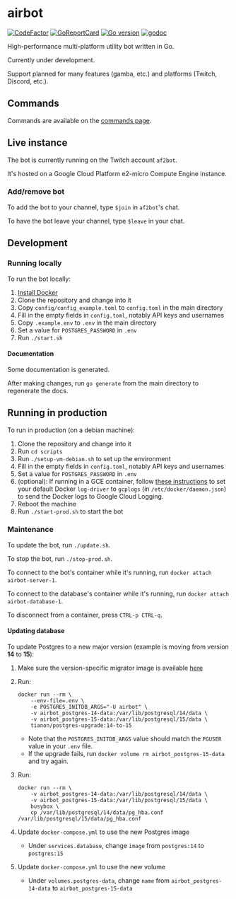 # airbot

<!-- markdownlint-disable-next-line line-length -->
[![CodeFactor](https://www.codefactor.io/repository/github/airforce270/airbot/badge)](https://www.codefactor.io/repository/github/airforce270/airbot) [![GoReportCard](https://goreportcard.com/badge/github.com/airforce270/airbot)](https://goreportcard.com/report/github.com/airforce270/airbot) [![Go version](https://img.shields.io/github/go-mod/go-version/airforce270/airbot.svg)](go.mod)
 [![godoc](https://img.shields.io/badge/godoc-reference-blue.svg)](https://pkg.go.dev/github.com/airforce270/airbot)

High-performance multi-platform utility bot written in Go.

Currently under development.

Support planned for many features (gamba, etc.) and platforms (Twitch, Discord, etc.).

## Commands

Commands are available on the [commands page](docs/commands.md).

## Live instance

The bot is currently running on the Twitch account `af2bot`.

It's hosted on a Google Cloud Platform e2-micro Compute Engine instance.

### Add/remove bot

To add the bot to your channel, type `$join` in `af2bot`'s chat.

To have the bot leave your channel, type `$leave` in your chat.

## Development

### Running locally

To run the bot locally:

1. [Install Docker](https://docs.docker.com/get-docker/)
1. Clone the repository and change into it
1. Copy `config/config_example.toml` to `config.toml` in the main directory
1. Fill in the empty fields in `config.toml`, notably API keys and usernames
1. Copy `.example.env` to `.env` in the main directory
1. Set a value for `POSTGRES_PASSWORD` in `.env`
1. Run `./start.sh`

#### Documentation

Some documentation is generated.

After making changes, run `go generate` from the main directory to regenerate
the docs.

## Running in production

To run in production (on a debian machine):

1. Clone the repository and change into it
1. Run `cd scripts`
1. Run `./setup-vm-debian.sh` to set up the environment
1. Fill in the empty fields in `config.toml`, notably API keys and usernames
1. Set a value for `POSTGRES_PASSWORD` in `.env`
1. (optional): If running in a GCE container, follow
  [these instructions](https://docs.docker.com/config/containers/logging/configure/#configure-the-default-logging-driver)
  to set your default Docker `log-driver` to `gcplogs` (in
  `/etc/docker/daemon.json`) to send the Docker logs to Google Cloud Logging.
1. Reboot the machine
1. Run `./start-prod.sh` to start the bot

### Maintenance

To update the bot, run `./update.sh`.

To stop the bot, run `./stop-prod.sh`.

To connect to the bot's container while it's running, run `docker attach airbot-server-1`.

To connect to the database's container while it's running, run `docker attach airbot-database-1`.

To disconnect from a container, press `CTRL-p CTRL-q`.

#### Updating database

To update Postgres to a new major version (example is moving from version **14**
to **15**):

1. Make sure the version-specific migrator image is available [here](https://github.com/tianon/docker-postgres-upgrade)

1. Run:

    ```shell
    docker run --rm \
        --env-file=.env \
        -e POSTGRES_INITDB_ARGS="-U airbot" \
        -v airbot_postgres-14-data:/var/lib/postgresql/14/data \
        -v airbot_postgres-15-data:/var/lib/postgresql/15/data \
        tianon/postgres-upgrade:14-to-15
    ```

    - Note that the `POSTGRES_INITDB_ARGS` value should match the `PGUSER` value
      in your `.env` file.
    - If the upgrade fails, run `docker volume rm airbot_postgres-15-data` and
      try again.

1. Run:

    ```shell
    docker run --rm \
        -v airbot_postgres-14-data:/var/lib/postgresql/14/data \
        -v airbot_postgres-15-data:/var/lib/postgresql/15/data \
        busybox \
        cp /var/lib/postgresql/14/data/pg_hba.conf /var/lib/postgresql/15/data/pg_hba.conf
    ```

1. Update `docker-compose.yml` to use the new Postgres image
    - Under `services.database`, change `image` from `postgres:14` to `postgres:15`
1. Update `docker-compose.yml` to use the new volume
    - Under `volumes.postgres-data`, change `name` from `airbot_postgres-14-data`
      to `airbot_postgres-15-data`
